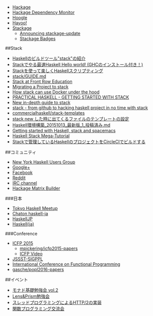 * [Hackage](http://hackage.haskell.org/)
* [Hackage Dependency Monitor](http://packdeps.haskellers.com/)
* [Hoogle](https://www.haskell.org/hoogle/)
* [Hayoo!](http://hayoo.fh-wedel.de/)
* [Stackage](https://www.stackage.org/)
   * [Announcing stackage-update](http://www.yesodweb.com/blog/2015/04/announcing-stackage-update)
   * [Stackage Badges](https://www.fpcomplete.com/blog/2015/10/stackage-badges)

##Stack
* [Haskellのビルドツール"stack"の紹介](http://qiita.com/tanakh/items/6866d0f570d0547df026)
* [Stackでやる最速Haskell Hello world! (GHCのインストール付き！)](http://qiita.com/igrep/items/da1d8df6d40eb001a561)
* [Stackを使って楽しくHaskellスクリプティング](http://qiita.com/tanakh/items/1ca4ba9e1f5006a30106)
* [stack/GUIDE.md](https://github.com/commercialhaskell/stack/blob/guide/GUIDE.md)
* [Stack at Front Row Education](http://tech.frontrowed.com/post/122556313986/stack-at-front-row-education)
* [Migrating a Project to stack](http://duplode.github.io/posts/migrating-a-project-to-stack.html)
* [How stack can use Docker under the hood](https://www.fpcomplete.com/blog/2015/08/stack-docker)
* [PRACTICAL HASKELL - GETTING STARTED WITH STACK](http://seanhess.github.io/2015/08/04/practical-haskell-getting-started.html)
* [New in-depth guide to stack](https://www.fpcomplete.com/blog/2015/08/new-in-depth-guide-stack)
* [stack - from github to hacking haskell project in no time with stack](https://www.youtube.com/watch?v=asptVVijhhM&feature=youtu.be)
* [commercialhaskell/stack-templates](https://github.com/commercialhaskell/stack-templates)
* [stack new した時に出てくるファイルのテンプレートの設定](http://qiita.com/igrep/items/42130f58fb18da55e8c3)
* [Haskell環境構築_20151013_最新版_1_投稿済み.md](http://qiita.com/philopon/items/879c2011ce8744c838de#fn4)
* [Getting started with Haskell, stack and spacemacs](http://www.rnowak.info/2015/10/getting-started-with-haskell-stack-and.html)
* [Haskell Stack Mega-Tutorial](https://www.youtube.com/watch?v=sRonIB8ZStw)
* [Stackで管理しているHaskellのプロジェクトをCircleCIでビルドする](http://qiita.com/fujimura/items/b619e0a4ca2028b0eb03)

##コミュニティ
* [New York Haskell Users Group](http://www.meetup.com/NY-Haskell/)
* [Google+](https://plus.google.com/communities/104818126031270146189)
* [Facebook](https://www.facebook.com/groups/programming.haskell)
* [Reddit](http://www.reddit.com/r/haskell/)
* [IRC channel](https://wiki.haskell.org/IRC_channel)
* [Hackage Matrix Builder](http://matrix.hackage.haskell.org/)

###日本
* [Tokyo Haskell Meetup](http://www.meetup.com/Tokyo-Haskell-Meetup/)
* [Chaton haskell-ja](http://chaton.practical-scheme.net/haskell-ja/)
* [HaskellJP](http://wiki.haskell.jp/)
* [Haskell(ja)](https://plus.google.com/communities/107562694527758263007)

###Conference
* [ICFP 2015](http://icfpconference.org/icfp2015/)
  * [mpickering/icfp2015-papers](https://github.com/mpickering/icfp2015-papers)
  * [ICFP Video](https://www.youtube.com/channel/UCwRL68qZFfub1Ep1EScfmBw)
* [JSSST-SIGPPL](http://ppl.jssst.or.jp/)
* [International Conference on Functional Programming](http://www.icfpconference.org/)
* [gasche/popl2016-papers](https://github.com/gasche/popl2016-papers)

##イベント
* [モナド基礎勉強会 vol.2](http://xbase.connpass.com/event/11252/)
* [Lens&Prism勉強会](http://connpass.com/event/13929/)
* [スレッドプログラミングによるHTTP/2の実装](http://iijlab-seminars.connpass.com/event/18569/)
* [関数プログラミング交流会](http://connpass.com/event/16193/)
